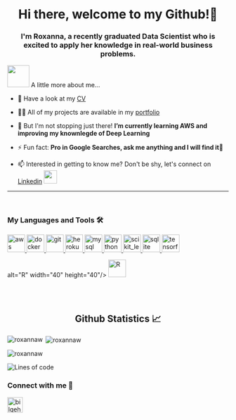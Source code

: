 <h1 align="center">Hi there, welcome to my Github!👋</h1>
<h3 align="center">I'm Roxanna, a recently graduated Data Scientist who is excited to apply her knowledge in real-world business problems.</h3>


<img src="https://media.giphy.com/media/VgCDAzcKvsR6OM0uWg/giphy.gif" width="50"> A little more about me...  

- 📄 Have a look at my [CV](https://drive.google.com/file/d/1a1Yw5r3T72sZ7v4wHIWHvTViI6byCZfP/view?usp=sharing)

- 👨‍💻 All of my projects are available in my [portfolio](https://roxannaw.github.io/Portfolio/)

- 🌱 But I'm not stopping just there! **I’m currently learning AWS and improving my knownlegde of Deep Learning**

- ⚡ Fun fact: **Pro in Google Searches, ask me anything and I will find it🧐**

- 📫 Interested in getting to know me? Don't be shy, let's connect on [Linkedin](https://www.linkedin.com/in/roxannawijtsma/) <img src="https://media.giphy.com/media/LnQjpWaON8nhr21vNW/giphy.gif" width="30">

---
<!--START_SECTION:waka-->

<!--START_SECTION_PROFILE_VIEWS:readme-info-->
<!--END_SECTION_PROFILE_VIEWS:readme-info-->

<!--START_SECTION_LINES_OF_CODE:readme-info-->
<!--END_SECTION_LINES_OF_CODE:readme-info-->

<!--START_CONTRIBUTIONS:readme-info-->
<!--END_CONTRIBUTIONS:readme-info-->

<!--START_SECTION_DAILY_COMMIT:readme-info-->
<!--END_SECTION_DAILY_COMMIT:readme-info-->

<!--START_SECTION_WEEKLY_COMMIT:readme-info-->
<!--END_SECTION_WEEKLY_COMMIT:readme-info-->

<!--START_SECTION_LANGUAGE:readme-info-->
<!--END_SECTION_LANGUAGE:readme-info-->

<!--END_SECTION:waka-->

<br/>

### My Languages and Tools 🛠 
<p align="left"> <a href="https://aws.amazon.com" target="_blank"> <img src="https://devicons.github.io/devicon/devicon.git/icons/amazonwebservices/amazonwebservices-original-wordmark.svg" alt="aws" width="40" height="40"/> </a> <a href="https://www.docker.com/" target="_blank"> <img src="https://devicons.github.io/devicon/devicon.git/icons/docker/docker-original-wordmark.svg" alt="docker" width="40" height="40"/> </a> <a href="https://git-scm.com/" target="_blank"> <img src="https://www.vectorlogo.zone/logos/git-scm/git-scm-icon.svg" alt="git" width="40" height="40"/> </a> <a href="https://heroku.com" target="_blank"> <img src="https://www.vectorlogo.zone/logos/heroku/heroku-icon.svg" alt="heroku" width="40" height="40"/> </a> <a href="https://www.mysql.com/" target="_blank"> <img src="https://devicons.github.io/devicon/devicon.git/icons/mysql/mysql-original-wordmark.svg" alt="mysql" width="40" height="40"/> </a> <a href="https://www.python.org" target="_blank"> <img src="https://devicons.github.io/devicon/devicon.git/icons/python/python-original.svg" alt="python" width="40" height="40"/> </a> <a href="https://scikit-learn.org/" target="_blank"> <img src="https://upload.wikimedia.org/wikipedia/commons/0/05/Scikit_learn_logo_small.svg" alt="scikit_learn" width="40" height="40"/> </a> <a href="https://www.sqlite.org/" target="_blank"> <img src="https://www.vectorlogo.zone/logos/sqlite/sqlite-icon.svg" alt="sqlite" width="40" height="40"/> </a> <a href="https://www.tensorflow.org" target="_blank"> <img src="https://www.vectorlogo.zone/logos/tensorflow/tensorflow-icon.svg" alt="tensorflow" width="40" height="40"/> </a> </p>
alt="R" width="40" height="40"/> </a> <a href="https://rstudio.com/" target="_blank"> <img src="https://www.vectorlogo.zone/logos/r-project/r-project-icon.svg" alt="R" width="40" height="40"/> </a> </p>




<br/>
<br/>
  <h2 align="center"> Github Statistics 📈 </h2>
  
<p><img align="left" src="https://github-readme-stats.vercel.app/api/top-langs?username=roxannaw&show_icons=true&locale=en&layout=compact" alt="roxannaw" /></p>

<p>&nbsp;<img align="center" src="https://github-readme-stats.vercel.app/api?username=roxannaw&show_icons=true&locale=en" alt="roxannaw" /></p>

<p align="left"> <img src="https://komarev.com/ghpvc/?username=roxannaw&label=Profile%20views&color=0e75b6&style=flat" alt="roxannaw" /> </p>


![Lines of code](https://img.shields.io/badge/From%20Hello%20World%20I%27ve%20Written-3.0%20million%20lines%20of%20code-blue)


### Connect with me 📝
<p align="left">
<a href="https://www.linkedin.com/in/roxannawijtsma/" target="blank"><img align="left" alt="bilgehangecici | LinkedIn" width="35px" src="https://i.pinimg.com/originals/de/b4/6f/deb46f02a59e3b3a2aa58fac16290d63.gif" </a> </p>

<br/>


